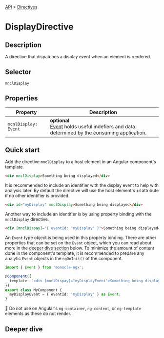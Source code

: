 [API]() > [Directives]()

# DisplayDirective

## Description

A directive that dispatches a display event when an element is rendered.

## Selector

```
mnclDisplay
```

## Properties

| Property             | Description                                                                                           |
| -------------------- | ----------------------------------------------------------------------------------------------------- |
| `mcnlDisplay: Event` | **optional** </br> [Event]() holds useful indefiers and data determined by the consuming application. |

## Quick start

Add the directive `mnclDisplay` to a host element in an Angular component's template.

```html
<div mnclDisplay>Something being displayed</div>
```

It is recommended to include an identifier with the display event to help with analysis later. By default the directive will use the host element's `id` attribute if no other identifier is provided.

```html
<div id="myDisplay" mnclDisplay>Something being displayed</div>
```

Another way to include an identifier is by using property binding with the `mnclDisplay` directive.

```html
<div [mnclDispay]="{ eventId: 'myDisplay' }">Something being displayed</div>
```

An `Event` type object is being used in this property binding. There are other properties that can be set on the `Event` object, which you can read about more in the [deeper dive section](#deeper-dive) below. To minimize the amount of content done in the component's template, it is recommended to prepare any analytic `Event` objects in the `ngOnInit()` of the component.

```typescript
import { Event } from 'monocle-ngx';

@Component({
  template: `<div [mnclDispay]="myDisplayEvent">Something being displayed</div>`,
})
export class MyComponent {
  myDisplayEvent = { eventId: 'myDisplay' } as Event;
}
```

:stop_sign: Do not use on Angular's `ng-container`, `ng-content`, or `ng-template` elements as these do not render.

## Deeper dive
